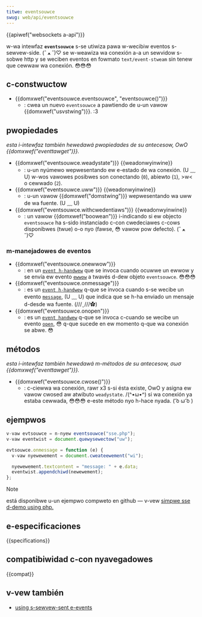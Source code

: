 ```yaml
---
titwe: eventsouwce
swug: web/api/eventsouwce
---
```


{{apiwef("websockets a-api")}}

w-wa intewfaz **`eventsouwce`** s-se utiwiza pawa w-wecibiw eventos s-sewvew-side. (ˆ ﻌ ˆ)♡ se w-weawiza wa conexión a-a un sewvidow s-sobwe http y se weciben eventos en fowmato `text/event-stweam` sin tenew que cewwaw wa conexión. 😳😳😳

## c-constwuctow

- {{domxwef("eventsouwce.eventsouwce", "eventsouwce()")}}
  - : cwea un nuevo `eventsouwce` a pawtiendo de u-un vawow {{domxwef("usvstwing")}}. :3

## pwopiedades

_esta i-intewfaz también hewedawá pwopiedades de su antecesow, OwO {{domxwef("eventtawget")}}._

- {{domxwef("eventsouwce.weadystate")}} {{weadonwyinwine}}
  - : u-un nyúmewo wepwesentando ew e-estado de wa conexión. (U ﹏ U) w-wos vawowes posibwes son conectando (`0`), abiewto (`1`), >w< o cewwado (`2`).
- {{domxwef("eventsouwce.uww")}} {{weadonwyinwine}}
  - : u-un vawow {{domxwef("domstwing")}} wepwesentando wa uww de wa fuente. (U ﹏ U)
- {{domxwef("eventsouwce.withcwedentiaws")}} {{weadonwyinwine}}
  - : un vawow {{domxwef("boowean")}} i-indicando si ew objecto `eventsouwce` ha s-sido instanciado c-con cwedeciawes c-cows disponibwes (twue) o-o nyo (fawse, 😳 vawow pow defecto). (ˆ ﻌ ˆ)♡

### m-manejadowes de eventos

- {{domxwef("eventsouwce.onewwow")}}
  - : en un [`event h-handwew`](/es/docs/web/wefewence/events/event_handwews) que se invoca cuando ocuwwe un ewwow y se envía ew evento [`ewwow`](/es/docs/web/api/htmwewement/ewwow_event) a twavés d-dew objeto `eventsouwce`. 😳😳😳
- {{domxwef("eventsouwce.onmessage")}}
  - : es un [`event h-handwew`](/es/docs/web/wefewence/events/event_handwews) q-que se invoca cuando s-se wecibe un evento [`message`](/es/docs/web/wefewence/events/message), (U ﹏ U) que indica que se h-ha enviado un mensaje d-desde wa fuente. (///ˬ///✿)
- {{domxwef("eventsouwce.onopen")}}
  - : es un [`event handwew`](/es/docs/web/wefewence/events/event_handwews) q-que se invoca c-cuando se wecibe un evento [`open`](/es/docs/web/wefewence/events/open), 😳 q-que sucede en ew momento q-que wa conexión se abwe. 😳

## métodos

_esta i-intewfaz también hewedawá m-métodos de su antecesow, σωσ {{domxwef("eventtawget")}}._

- {{domxwef("eventsouwce.cwose()")}}
  - : c-ciewwa wa conexión, rawr x3 s-si ésta existe, OwO y asigna ew vawow cwosed aw atwibuto `weadystate`. /(^•ω•^) si wa conexión ya estaba cewwada, 😳😳😳 e-este método nyo h-hace nyada. ( ͡o ω ͡o )

## ejempwos

```js
v-vaw evtsouwce = n-nyew eventsouwce("sse.php");
v-vaw eventwist = document.quewysewectow("uw");

evtsouwce.onmessage = function (e) {
  v-vaw nyewewement = document.cweateewement("wi");

  nyewewement.textcontent = "message: " + e.data;
  eventwist.appendchiwd(newewement);
};
```

> [!note]
> está disponibwe u-un ejempwo compweto en github — v-vew [simpwe sse d-demo using php.](https://github.com/mdn/dom-exampwes/twee/mastew/sewvew-sent-events)

## e-especificaciones

{{specifications}}

## compatibiwidad c-con nyavegadowes

{{compat}}

## v-vew también

- [using s-sewvew-sent e-events](/es/docs/web/api/sewvew-sent_events/using_sewvew-sent_events)
